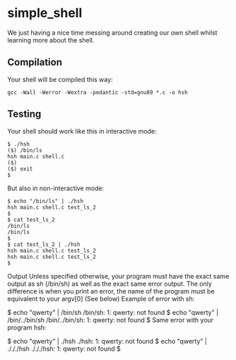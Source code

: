# simple_shell

We just having a nice time messing around creating our own shell whilst learning more about the shell.

## Compilation

Your shell will be compiled this way:

```shell
gcc -Wall -Werror -Wextra -pedantic -std=gnu89 *.c -o hsh
```

## Testing

Your shell should work like this in interactive mode:

```shell
$ ./hsh
($) /bin/ls
hsh main.c shell.c
($)
($) exit
$
```

But also in non-interactive mode:

```shell
$ echo "/bin/ls" | ./hsh
hsh main.c shell.c test_ls_2
$
$ cat test_ls_2
/bin/ls
/bin/ls
$
$ cat test_ls_2 | ./hsh
hsh main.c shell.c test_ls_2
hsh main.c shell.c test_ls_2
$
```

Output
Unless specified otherwise, your program must have the exact same output as sh (/bin/sh) as well as the exact same error output.
The only difference is when you print an error, the name of the program must be equivalent to your argv[0] (See below)
Example of error with sh:

$ echo "qwerty" | /bin/sh
/bin/sh: 1: qwerty: not found
$ echo "qwerty" | /bin/../bin/sh
/bin/../bin/sh: 1: qwerty: not found
$
Same error with your program hsh:

$ echo "qwerty" | ./hsh
./hsh: 1: qwerty: not found
$ echo "qwerty" | ./././hsh
./././hsh: 1: qwerty: not found
$
